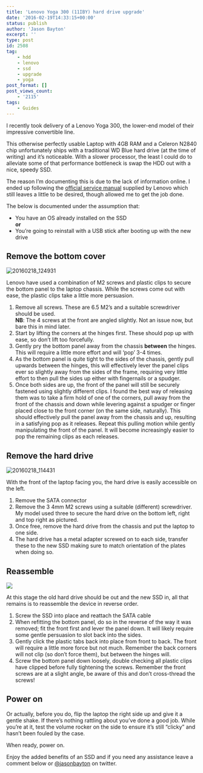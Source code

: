 ```yaml
---
title: 'Lenovo Yoga 300 (11IBY) hard drive upgrade'
date: '2016-02-19T14:33:15+00:00'
status: publish
author: 'Jason Bayton'
excerpt: ''
type: post
id: 2508
tag:
    - hdd
    - lenovo
    - ssd
    - upgrade
    - yoga
post_format: []
post_views_count:
    - '2115'
tags:
    - Guides
---
```

I recently took delivery of a Lenovo Yoga 300, the lower-end model of their impressive convertible line.

This otherwise perfectly usable Laptop with 4GB RAM and a Celeron N2840 chip unfortunately ships with a traditional WD Blue hard drive (at the time of writing) and it’s noticeable. With a slower processor, the least I could do to alleviate some of that performance bottleneck is swap the HDD out with a nice, speedy SSD.

The reason I’m documenting this is due to the lack of information online. I ended up following the [official service manual](/download/lenovo_yoga_300_hmm_201510.pdf) supplied by Lenovo which still leaves a little to be desired, though allowed me to get the job done.

The below is documented under the assumption that:

- You have an OS already installed on the SSD  
  **or**
- You’re going to reinstall with a USB stick after booting up with the new drive

Remove the bottom cover
-----------------------

![20160218_124931](https://bucket.bayton.uk-lon1.upcloudobjects.com/uploads/2016/02/20160218_124931.jpg)

Lenovo have used a combination of M2 screws and plastic clips to secure the bottom panel to the laptop chassis. While the screws come out with ease, the plastic clips take a little more persuasion.

1. Remove all screws. These are 6.5 M2’s and a suitable screwdriver should be used.  
  **NB**: The 4 screws at the front are angled slightly. Not an issue now, but bare this in mind later.
2. Start by lifting the corners at the hinges first. These should pop up with ease, so don’t lift too forcefully.
3. Gently pry the bottom panel away from the chassis **between** the hinges. This will require a little more effort and will ‘pop’ 3-4 times.
4. As the bottom panel is quite tight to the sides of the chassis, gently pull upwards between the hinges, this will effectively lever the panel clips ever so slightly away from the sides of the frame, requiring very little effort to then pull the sides up either with fingernails or a spudger.
5. Once both sides are up, the front of the panel will still be securely fastened using slightly different clips. I found the best way of releasing them was to take a firm hold of one of the corners, pull away from the front of the chassis and down while levering against a spudger or finger placed close to the front corner (on the same side, naturally). This should effectively pull the panel away from the chassis and up, resulting in a satisfying pop as it releases. Repeat this pulling motion while gently manipulating the front of the panel. It will become increasingly easier to pop the remaining clips as each releases.

Remove the hard drive
---------------------

![20160218_114431](https://bucket.bayton.uk-lon1.upcloudobjects.com/uploads/2016/02/20160218_114431.jpg)

With the front of the laptop facing you, the hard drive is easily accessible on the left.

1. Remove the SATA connector
2. Remove the 3 4mm M2 screws using a suitable (different) screwdriver. My model used three to secure the hard drive on the bottom left, right and top right as pictured.
3. Once free, remove the hard drive from the chassis and put the laptop to one side.
4. The hard drive has a metal adapter screwed on to each side, transfer these to the new SSD making sure to match orientation of the plates when doing so.

Reassemble
----------

![](https://bucket.bayton.uk-lon1.upcloudobjects.com/uploads/2016/02/IMG-20160217-WA0001.jpeg)

At this stage the old hard drive should be out and the new SSD in, all that remains is to reassemble the device in reverse order.

1. Screw the SSD into place and reattach the SATA cable
2. When refitting the bottom panel, do so in the reverse of the way it was removed; fit the front first and lever the panel down. It will likely require some gentle persuasion to slot back into the sides.
3. Gently click the plastic tabs back into place from front to back. The front will require a little more force but not much. Remember the back corners will not clip (so don’t force them), but between the hinges will.
4. Screw the bottom panel down loosely, double checking all plastic clips have clipped before fully tightening the screws. Remember the front screws are at a slight angle, be aware of this and don’t cross-thread the screws!

Power on
--------

Or actually, before you do, flip the laptop the right side up and give it a gentle shake. If there’s nothing rattling about you’ve done a good job. While you’re at it, test the volume rocker on the side to ensure it’s still “clicky” and hasn’t been fouled by the case.

When ready, power on.

Enjoy the added benefits of an SSD and if you need any assistance leave a comment below or [@jasonbayton](//twitter.com/jasonbayton) on twitter.